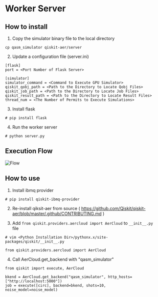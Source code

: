 # Worker Server

## How to install
1. Copy the simulator binary file to the local directory
``` 
cp qasm_simulator qiskit-aer/server
```

2. Update a configuration file (server.ini)
```
[flask]
port = <Port Number of Flask Server>

[simulator]
simulator_command = <Command to Execute GPU Simulator>
qiskit_qobj_path = <Path to the Directory to Locate Qobj Files>
qiskit_job_path = <Path to the Directory to Locate Job Files>
qiskit_result_path = <Path to the Directory to Locate Result Files>
thread_num = <The Number of Permits to Execute Simulations>
```
3. Install flask  
```
# pip install flask
```
4. Run the worker server
```
# python server.py
```
## Execution Flow

![Flow](https://github.ibm.com/HITOMI/qiskit-aer-internal/blob/server/server/worker/Flow.png)

## How to use
1. Install ibmq provider
```
# pip install qiskit-ibmq-provider
```

2. Re-install qiksit-aer from source ( https://github.com/Qiskit/qiskit-aer/blob/master/.github/CONTRIBUTING.md )

3. Add `from qiskit.providers.aercloud import AerCloud` to `__init__.py` file
```
# vim <Python Installation Dir>/pythonx.x/site-packages/qiskit/__init__.py

from qiskit.providers.aercloud import AerCloud 
```

4. Call AerCloud.get_backend with "qasm_simulator"

```
from qiskit import execute, AerCloud

bkend = AerCloud.get_backend("qasm_simulator", http_hosts=["http://localhost:5000"])
job = execute([circ], backend=bkend, shots=10, noise_model=noise_model)
```
